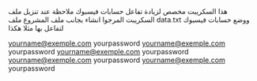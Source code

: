 هذا السكريبت مخصص لزيادة تفاعل حسابات فيسبوك
ملاحظة عند تنزيل ملف السكريبت المرجوا انشاء بجانب ملف المشروع ملف data.txt ووضع حسابات فيسبوك لتفاعل بها مثلا هكذا


yourname@exemple.com
yourpassword
yourname@exemple.com
yourpassword
yourname@exemple.com
yourpassword
yourname@exemple.com
yourpassword
yourname@exemple.com
yourpassword
